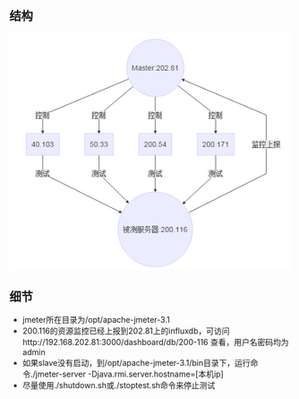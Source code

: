## 结构
![image](1.jpg)

## 细节
- jmeter所在目录为/opt/apache-jmeter-3.1
- 200.116的资源监控已经上报到202.81上的influxdb，可访问http://192.168.202.81:3000/dashboard/db/200-116 查看，用户名密码均为admin
- 如果slave没有启动，到/opt/apache-jmeter-3.1/bin目录下，运行命令./jmeter-server -Djava.rmi.server.hostname=[本机ip]
- 尽量使用./shutdown.sh或./stoptest.sh命令来停止测试
